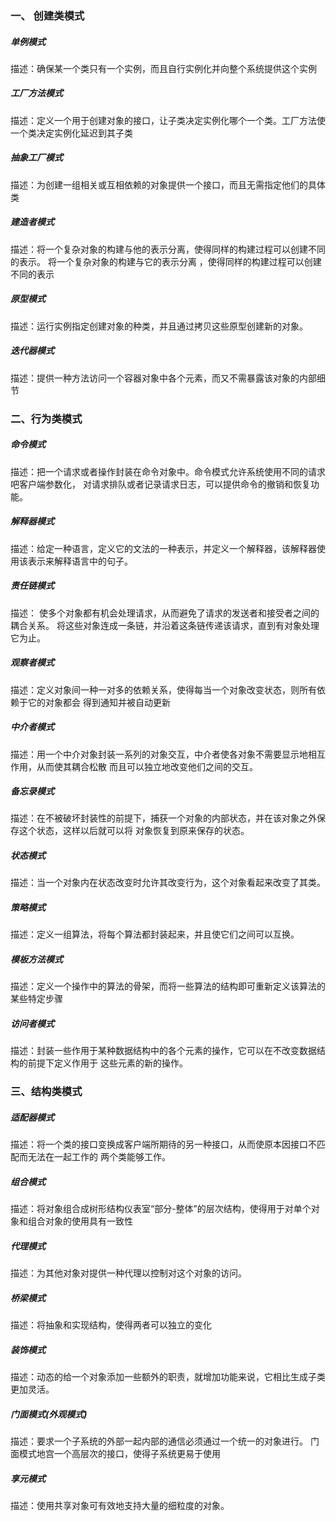 ### 一、 创建类模式
##### 单例模式
描述：确保某一个类只有一个实例，而且自行实例化并向整个系统提供这个实例
##### 工厂方法模式
描述：定义一个用于创建对象的接口，让子类决定实例化哪个一个类。工厂方法使一个类决定实例化延迟到其子类
##### 抽象工厂模式
描述：为创建一组相关或互相依赖的对象提供一个接口，而且无需指定他们的具体类
##### 建造者模式
描述：将一个复杂对象的构建与他的表示分离，使得同样的构建过程可以创建不同的表示。
将一个复杂对象的构建与它的表示分离 ，使得同样的构建过程可以创建不同的表示

##### 原型模式
描述：运行实例指定创建对象的种类，并且通过拷贝这些原型创建新的对象。
##### 迭代器模式
描述：提供一种方法访问一个容器对象中各个元素，而又不需暴露该对象的内部细节

### 二、行为类模式
##### 命令模式 
描述：把一个请求或者操作封装在命令对象中。命令模式允许系统使用不同的请求吧客户端参数化，
对请求排队或者记录请求日志，可以提供命令的撤销和恢复功能。
##### 解释器模式
描述：给定一种语言，定义它的文法的一种表示，并定义一个解释器，该解释器使用该表示来解释语言中的句子。
##### 责任链模式
描述： 使多个对象都有机会处理请求，从而避免了请求的发送者和接受者之间的耦合关系。
将这些对象连成一条链，并沿着这条链传递该请求，直到有对象处理它为止。
##### 观察者模式
描述：定义对象间一种一对多的依赖关系，使得每当一个对象改变状态，则所有依赖于它的对象都会
得到通知并被自动更新
##### 中介者模式
描述：用一个中介对象封装一系列的对象交互，中介者使各对象不需要显示地相互作用，从而使其耦合松散
而且可以独立地改变他们之间的交互。
##### 备忘录模式
描述：在不被破坏封装性的前提下，捕获一个对象的内部状态，并在该对象之外保存这个状态，这样以后就可以将
对象恢复到原来保存的状态。
##### 状态模式
描述：当一个对象内在状态改变时允许其改变行为，这个对象看起来改变了其类。
##### 策略模式
描述：定义一组算法，将每个算法都封装起来，并且使它们之间可以互换。
##### 模板方法模式
描述：定义一个操作中的算法的骨架，而将一些算法的结构即可重新定义该算法的某些特定步骤

##### 访问者模式
描述：封装一些作用于某种数据结构中的各个元素的操作，它可以在不改变数据结构的前提下定义作用于
这些元素的新的操作。

### 三、结构类模式
##### 适配器模式
描述：将一个类的接口变换成客户端所期待的另一种接口，从而使原本因接口不匹配而无法在一起工作的
两个类能够工作。
##### 组合模式
描述：将对象组合成树形结构仪表室“部分-整体”的层次结构，使得用于对单个对象和组合对象的使用具有一致性

##### 代理模式
描述：为其他对象对提供一种代理以控制对这个对象的访问。

##### 桥梁模式
描述：将抽象和实现结构，使得两者可以独立的变化

##### 装饰模式
描述：动态的给一个对象添加一些额外的职责，就增加功能来说，它相比生成子类更加灵活。

##### 门面模式(外观模式)
描述：要求一个子系统的外部一起内部的通信必须通过一个统一的对象进行。
门面模式地宫一个高层次的接口，使得子系统更易于使用

##### 享元模式
描述：使用共享对象可有效地支持大量的细粒度的对象。





















































